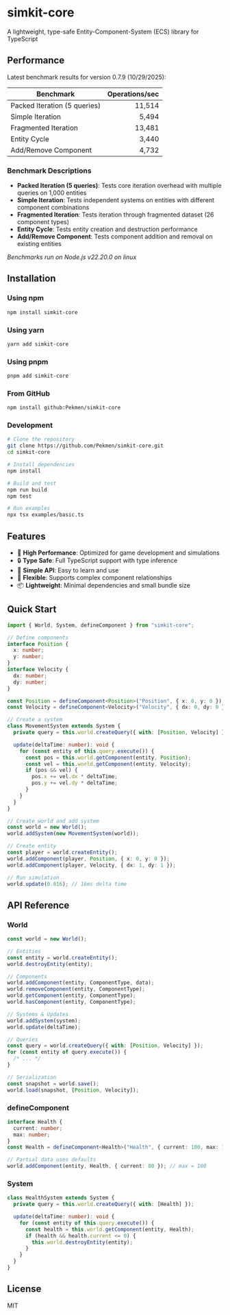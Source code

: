 # simkit-core

A lightweight, type-safe Entity-Component-System (ECS) library for TypeScript

<!-- BENCHMARK_START -->

## Performance

Latest benchmark results for version 0.7.9 (10/29/2025):

| Benchmark | Operations/sec |
|-----------|---------------:|
| Packed Iteration (5 queries) | 11,514 |
| Simple Iteration | 5,494 |
| Fragmented Iteration | 13,481 |
| Entity Cycle | 3,440 |
| Add/Remove Component | 4,732 |

### Benchmark Descriptions

- **Packed Iteration (5 queries)**: Tests core iteration overhead with multiple queries on 1,000 entities
- **Simple Iteration**: Tests independent systems on entities with different component combinations  
- **Fragmented Iteration**: Tests iteration through fragmented dataset (26 component types)
- **Entity Cycle**: Tests entity creation and destruction performance
- **Add/Remove Component**: Tests component addition and removal on existing entities

*Benchmarks run on Node.js v22.20.0 on linux*

<!-- BENCHMARK_END -->

## Installation

### Using npm

```bash
npm install simkit-core
```

### Using yarn

```bash
yarn add simkit-core
```

### Using pnpm

```bash
pnpm add simkit-core
```

### From GitHub

```bash
npm install github:Pekmen/simkit-core
```

### Development

```bash
# Clone the repository
git clone https://github.com/Pekmen/simkit-core.git
cd simkit-core

# Install dependencies
npm install

# Build and test
npm run build
npm test

# Run examples
npx tsx examples/basic.ts
```

## Features

- 🚀 **High Performance**: Optimized for game development and simulations
- 🔒 **Type Safe**: Full TypeScript support with type inference
- 🧩 **Simple API**: Easy to learn and use
- 🔧 **Flexible**: Supports complex component relationships
- 📦 **Lightweight**: Minimal dependencies and small bundle size

## Quick Start

```typescript
import { World, System, defineComponent } from "simkit-core";

// Define components
interface Position {
  x: number;
  y: number;
}
interface Velocity {
  dx: number;
  dy: number;
}

const Position = defineComponent<Position>("Position", { x: 0, y: 0 });
const Velocity = defineComponent<Velocity>("Velocity", { dx: 0, dy: 0 });

// Create a system
class MovementSystem extends System {
  private query = this.world.createQuery({ with: [Position, Velocity] });

  update(deltaTime: number): void {
    for (const entity of this.query.execute()) {
      const pos = this.world.getComponent(entity, Position);
      const vel = this.world.getComponent(entity, Velocity);
      if (pos && vel) {
        pos.x += vel.dx * deltaTime;
        pos.y += vel.dy * deltaTime;
      }
    }
  }
}

// Create world and add system
const world = new World();
world.addSystem(new MovementSystem(world));

// Create entity
const player = world.createEntity();
world.addComponent(player, Position, { x: 0, y: 0 });
world.addComponent(player, Velocity, { dx: 1, dy: 1 });

// Run simulation
world.update(0.016); // 16ms delta time
```

## API Reference

### World

```typescript
const world = new World();

// Entities
const entity = world.createEntity();
world.destroyEntity(entity);

// Components
world.addComponent(entity, ComponentType, data);
world.removeComponent(entity, ComponentType);
world.getComponent(entity, ComponentType);
world.hasComponent(entity, ComponentType);

// Systems & Updates
world.addSystem(system);
world.update(deltaTime);

// Queries
const query = world.createQuery({ with: [Position, Velocity] });
for (const entity of query.execute()) {
  /* ... */
}

// Serialization
const snapshot = world.save();
world.load(snapshot, [Position, Velocity]);
```

### defineComponent

```typescript
interface Health {
  current: number;
  max: number;
}
const Health = defineComponent<Health>("Health", { current: 100, max: 100 });

// Partial data uses defaults
world.addComponent(entity, Health, { current: 80 }); // max = 100
```

### System

```typescript
class HealthSystem extends System {
  private query = this.world.createQuery({ with: [Health] });

  update(deltaTime: number): void {
    for (const entity of this.query.execute()) {
      const health = this.world.getComponent(entity, Health);
      if (health && health.current <= 0) {
        this.world.destroyEntity(entity);
      }
    }
  }
}
```

## License

MIT
